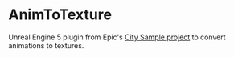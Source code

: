 # AnimToTexture
Unreal Engine 5 plugin from Epic's [City Sample project](https://www.unrealengine.com/marketplace/en-US/product/city-sample) to convert animations to textures.